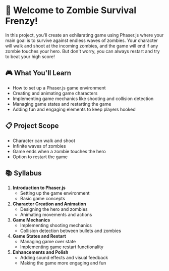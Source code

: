 # 🧟 Welcome to Zombie Survival Frenzy!

In this project, you'll create an exhilarating game using Phaser.js where your main goal is to survive against endless waves of zombies. Your character will walk and shoot at the incoming zombies, and the game will end if any zombie touches your hero. But don't worry, you can always restart and try to beat your high score!

## 🎮 What You'll Learn

- How to set up a Phaser.js game environment
- Creating and animating game characters
- Implementing game mechanics like shooting and collision detection
- Managing game states and restarting the game
- Adding fun and engaging elements to keep players hooked

## 📋 Project Scope

- Character can walk and shoot
- Infinite waves of zombies
- Game ends when a zombie touches the hero
- Option to restart the game

## 📚 Syllabus

1. **Introduction to Phaser.js**
   - Setting up the game environment
   - Basic game concepts
2. **Character Creation and Animation**
   - Designing the hero and zombies
   - Animating movements and actions
3. **Game Mechanics**
   - Implementing shooting mechanics
   - Collision detection between bullets and zombies
4. **Game States and Restart**
   - Managing game over state
   - Implementing game restart functionality
5. **Enhancements and Polish**
   - Adding sound effects and visual feedback
   - Making the game more engaging and fun
